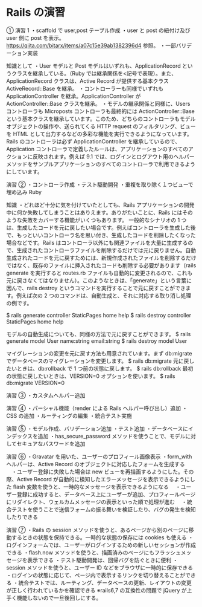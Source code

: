 # Rails の演習

① 演習 1
・scaffold で user,post テーブル作成
・user と post の紐付け及び user 側に post を表示。https://qiita.com/bitarx/items/a07c15e39ab1382396d4 参照。
・一部バリデーション実装

知識として
・User モデルと Post モデルはいずれも、ApplicationRecord というクラスを継承している。（Ruby では継承関係を<記号で表現）。また、ApplicationRecord クラスは、Active Record が提供する基本クラス ActiveRecord::Base を継承。
・コントローラーも同様でいずれも ApplicationController を継承。ApplicationController が ActionController::Base クラスを継承。
・モデルの継承関係と同様に、Users コントローラも Microposts コントローラも最終的には ActionController::Base という基本クラスを継承しています。このため、どちらのコントローラもモデルオブジェクトの操作や、送られてくる HTTP request のフィルタリング、ビューを HTML として出力するなどの多彩な機能を実行できるようになっています。Rails のコントローラは必ず ApplicationController を継承しているので、Application コントローラで定義したルールは、アプリケーションのすべてのアクションに反映されます。例えば 9.1 では、ログインとログアウト用のヘルパーメソッドをサンプルアプリケーションのすべてのコントローラで利用できるようにしています。

演習 ②
・コントローラ作成
・テスト駆動開発
・重複を取り除く１つビューで埋め込み Ruby

知識
・どれほど十分に気を付けていたとしても、Rails アプリケーションの開発中に何か失敗してしまうことはありえます。ありがたいことに、Rails にはそのような失敗をカバーする機能がいくつもあります。
一般的なシナリオの 1 つは、生成したコードを元に戻したい場合です。例えばコントローラを生成した後で、もっといいコントローラ名を思い付き、生成したコードを削除したくなった場合などです。Rails はコントローラ以外にも関連ファイルを大量に生成するので、生成されたコントローラファイルを削除するだけでは元に戻りません。自動生成されたコードを元に戻すためには、新規作成されたファイルを削除するだけではなく、既存のファイルに挿入されたコードも削除する必要があります（rails generate を実行すると routes.rb ファイルも自動的に変更されるので、これも元に戻さなくてはなりません）。このようなときは、「generate」という言葉に因んで、rails destroy というコマンドを実行することで元に戻すことができます。例えば次の 2 つのコマンドは、自動生成と、それに対応する取り消し処理の例です。

$ rails generate controller StaticPages home help
$ rails destroy controller StaticPages home help

モデルの自動生成についても、同様の方法で元に戻すことができます。
$ rails generate model User name:string email:string
$ rails destroy model User

マイグレーションの変更を元に戻す方法も用意されています。まず db:migrate でデータベースのマイグレーションを変更します。
$ rails db:migrate
元に戻したいときは、db:rollback で 1 つ前の状態に戻します。
$ rails db:rollback
最初の状態に戻したいときは、VERSION=0 オプションを使います。
$ rails db:migrate VERSION=0

演習 ③
・カスタムヘルパー追加

演習 ④
・パーシャル機能（render による Rails ヘルパー呼び出し）追加
・CSS の追加
・ルーティングの編集
・統合テスト実施

演習 ⑤
・モデル作成、バリデーション追加
・テスト追加
・データベースにインデックスを追加
・has_secure_password メソッドを使うことで、モデルに対してセキュアなパスワードを追加

演習 ⑥
・Gravatar を用いた、ユーザーのプロフィール画像表示
・form_with ヘルパーは、Active Record のオブジェクトに対応したフォームを生成する
　・ユーザー登録に失敗した場合は new ビューを再描画するようにした。その際、Active Record が自動的に検知したエラーメッセージを表示できるようにした flash 変数を使うと、一時的なメッセージを表示できるようになる
　・ユーザー登録に成功すると、データベース上にユーザーが追加、プロフィールページにリダイレクト、ウェルカムメッセージの表示といった順で処理が進む
　・統合テストを使うことで送信フォームの振る舞いを検証したり、バグの発生を検知したりできる

演習 ⑦
・Rails の session メソッドを使うと、あるページから別のページに移動するときの状態を保持できる。一時的な状態の保存には cookies も使える
・ログインフォームでは、ユーザーがログインするための新しいセッションが作成できる
・flash.now メソッドを使うと、描画済みのページにもフラッシュメッセージを表示できる
・テスト駆動開発は、回帰バグを防ぐときに便利
・session メソッドを使うと、ユーザー ID などをブラウザに一時的に保存できる
・ログインの状態に応じて、ページ内で表示するリンクを切り替えることができる
・統合テストでは、ルーティング、データベースの更新、レイアウトの変更が正しく行われているかを確認できる
※rails6,7 の互換性の問題で jQuery が上手く機能しないので一旦後回しにする。
